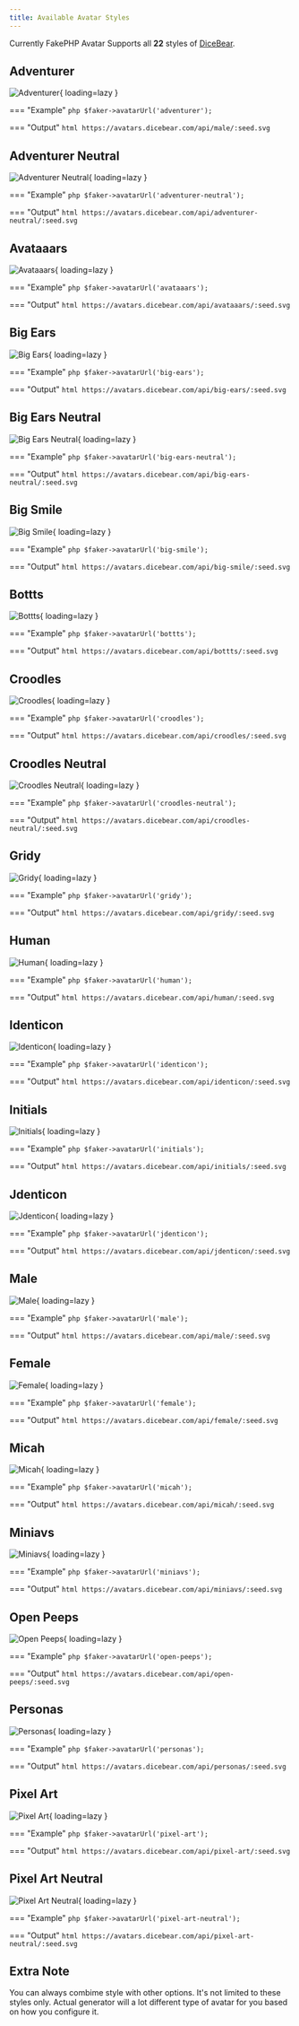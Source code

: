```yaml
---
title: Available Avatar Styles
---
```


Currently FakePHP Avatar Supports all **22** styles of [DiceBear](https://avatars.dicebear.com/styles).

## Adventurer

![Adventurer](images/preview/adventurer.png){ loading=lazy }

=== "Example"
    ```php
    $faker->avatarUrl('adventurer');
    ```

=== "Output"
    ```html
    https://avatars.dicebear.com/api/male/:seed.svg
    ```

## Adventurer Neutral

![Adventurer Neutral](/images/preview/adventurer-neutral.png){ loading=lazy }

=== "Example"
    ```php
    $faker->avatarUrl('adventurer-neutral');
    ``` 

=== "Output"
    ```html
    https://avatars.dicebear.com/api/adventurer-neutral/:seed.svg
    ``` 

## Avataaars

![Avataaars](/images/preview/avataaars.png){ loading=lazy }

=== "Example"
    ```php
    $faker->avatarUrl('avataaars');
    ``` 

=== "Output"
    ```html
    https://avatars.dicebear.com/api/avataaars/:seed.svg
    ``` 


## Big Ears

![Big Ears](/images/preview/big-ears.png){ loading=lazy }

=== "Example"
    ```php
    $faker->avatarUrl('big-ears');
    ``` 

=== "Output"
    ```html
    https://avatars.dicebear.com/api/big-ears/:seed.svg
    ``` 


## Big Ears Neutral

![Big Ears Neutral](/images/preview/big-ears-neutral.png){ loading=lazy }

=== "Example"
    ```php
    $faker->avatarUrl('big-ears-neutral');
    ``` 

=== "Output"
    ```html
    https://avatars.dicebear.com/api/big-ears-neutral/:seed.svg
    ``` 

## Big Smile

![Big Smile](/images/preview/big-smile.png){ loading=lazy }

=== "Example"
    ```php
    $faker->avatarUrl('big-smile');
    ``` 

=== "Output"
    ```html
    https://avatars.dicebear.com/api/big-smile/:seed.svg
    ``` 

## Bottts

![Bottts](/images/preview/bottts.png){ loading=lazy }

=== "Example"
    ```php
    $faker->avatarUrl('bottts');
    ``` 

=== "Output"
    ```html
    https://avatars.dicebear.com/api/bottts/:seed.svg
    ``` 

## Croodles

![Croodles](/images/preview/croodles.png){ loading=lazy }

=== "Example"
    ```php
    $faker->avatarUrl('croodles');
    ``` 

=== "Output"
    ```html
    https://avatars.dicebear.com/api/croodles/:seed.svg
    ``` 

## Croodles Neutral

![Croodles Neutral](/images/preview/croodles-neutral.png){ loading=lazy }

=== "Example"
    ```php
    $faker->avatarUrl('croodles-neutral');
    ``` 

=== "Output"
    ```html
    https://avatars.dicebear.com/api/croodles-neutral/:seed.svg
    ``` 

## Gridy

![Gridy](/images/preview/gridy.png){ loading=lazy }

=== "Example"
    ```php
    $faker->avatarUrl('gridy');
    ``` 

=== "Output"
    ```html
    https://avatars.dicebear.com/api/gridy/:seed.svg
    ``` 

## Human

![Human](/images/preview/human.png){ loading=lazy }

=== "Example"
    ```php
    $faker->avatarUrl('human');
    ``` 

=== "Output"
    ```html
    https://avatars.dicebear.com/api/human/:seed.svg
    ``` 

## Identicon

![Identicon](/images/preview/identicon.png){ loading=lazy }

=== "Example"
    ```php
    $faker->avatarUrl('identicon');
    ``` 

=== "Output"
    ```html
    https://avatars.dicebear.com/api/identicon/:seed.svg
    ``` 

## Initials

![Initials](/images/preview/initials.png){ loading=lazy }

=== "Example"
    ```php
    $faker->avatarUrl('initials');
    ``` 

=== "Output"
    ```html
    https://avatars.dicebear.com/api/initials/:seed.svg
    ``` 

## Jdenticon

![Jdenticon](/images/preview/jdenticon.png){ loading=lazy }

=== "Example"
    ```php
    $faker->avatarUrl('jdenticon');
    ``` 

=== "Output"
    ```html
    https://avatars.dicebear.com/api/jdenticon/:seed.svg
    ``` 

## Male

![Male](/images/preview/male.png){ loading=lazy }

=== "Example"
    ```php
    $faker->avatarUrl('male');
    ``` 

=== "Output"
    ```html
    https://avatars.dicebear.com/api/male/:seed.svg
    ``` 

## Female

![Female](/images/preview/female.png){ loading=lazy }

=== "Example"
    ```php
    $faker->avatarUrl('female');
    ``` 

=== "Output"
    ```html
    https://avatars.dicebear.com/api/female/:seed.svg
    ``` 

## Micah

![Micah](/images/preview/micah.png){ loading=lazy }

=== "Example"
    ```php
    $faker->avatarUrl('micah');
    ``` 

=== "Output"
    ```html
    https://avatars.dicebear.com/api/micah/:seed.svg
    ``` 

## Miniavs

![Miniavs](/images/preview/miniavs.png){ loading=lazy }

=== "Example"
    ```php
    $faker->avatarUrl('miniavs');
    ``` 

=== "Output"
    ```html
    https://avatars.dicebear.com/api/miniavs/:seed.svg
    ``` 

## Open Peeps

![Open Peeps](/images/preview/open-peeps.png){ loading=lazy }

=== "Example"
    ```php
    $faker->avatarUrl('open-peeps');
    ``` 

=== "Output"
    ```html
    https://avatars.dicebear.com/api/open-peeps/:seed.svg
    ``` 

## Personas

![Personas](/images/preview/personas.png){ loading=lazy }

=== "Example"
    ```php
    $faker->avatarUrl('personas');
    ``` 

=== "Output"
    ```html
    https://avatars.dicebear.com/api/personas/:seed.svg
    ``` 

## Pixel Art

![Pixel Art](/images/preview/pixel-art.png){ loading=lazy }

=== "Example"
    ```php
    $faker->avatarUrl('pixel-art');
    ``` 

=== "Output"
    ```html
    https://avatars.dicebear.com/api/pixel-art/:seed.svg
    ``` 

## Pixel Art Neutral

![Pixel Art Neutral](/images/preview/pixel-art-neutral.png){ loading=lazy }

=== "Example"
    ```php
    $faker->avatarUrl('pixel-art-neutral');
    ``` 

=== "Output"
    ```html
    https://avatars.dicebear.com/api/pixel-art-neutral/:seed.svg
    ``` 


## Extra Note

You can always combime style with other options. It's not limited to these styles only. Actual generator will a lot different type of avatar for you based on how you configure it.